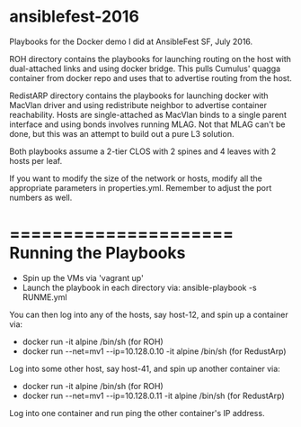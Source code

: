# ansiblefest-2016
Playbooks for the Docker demo I did at AnsibleFest SF, July 2016.

ROH directory contains the playbooks for launching routing on the host with dual-attached links and using docker bridge. This pulls Cumulus' quagga container from docker repo and uses that to advertise routing from the host.

RedistARP directory contains the playbooks for launching docker with MacVlan driver and using redistribute neighbor to advertise container reachability. Hosts are single-attached as MacVlan binds to a single parent interface and using bonds involves running MLAG. Not that MLAG can't be done, but this was an attempt to build out a pure L3 solution.

Both playbooks assume a 2-tier CLOS with 2 spines and 4 leaves with 2 hosts per leaf.

If you want to modify the size of the network or hosts, modify all the appropriate parameters in properties.yml. Remember to adjust the port numbers as well.

=====================
Running the Playbooks
======================
* Spin up the VMs via 'vagrant up'
* Launch the playbook in each directory via: ansible-playbook -s RUNME.yml

You can then log into any of the hosts, say host-12, and spin up a container via:
  * docker run -it alpine /bin/sh (for ROH)
  * docker run --net=mv1 --ip=10.128.0.10 -it alpine /bin/sh (for RedustArp)

Log into some other host, say host-41, and spin up another container via:
 * docker run -it alpine /bin/sh (for ROH)
 * docker run --net=mv1 --ip=10.128.0.11 -it alpine /bin/sh (for RedustArp)

Log into one container and run ping the other container's IP address.


